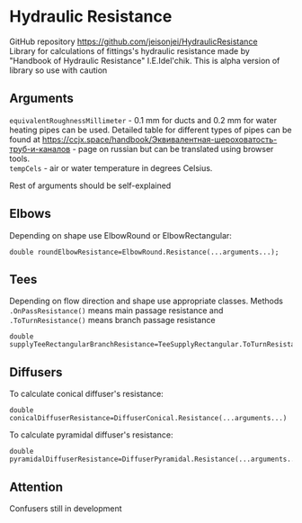# Hydraulic Resistance
GitHub repository <https://github.com/jeisonjei/HydraulicResistance>  
Library for calculations of fittings's hydraulic resistance made by "Handbook of Hydraulic Resistance" I.E.Idel'chik. This is alpha version of library so use with caution
## Arguments
`equivalentRoughnessMillimeter` - 0.1 mm for ducts and 0.2 mm for water heating pipes can be used. Detailed table for different types of pipes can be found at <https://ccjx.space/handbook/Эквивалентная-шероховатость-труб-и-каналов> - page on russian but can be translated using browser tools.  
`tempCels` - air or water temperature in degrees Celsius.
  
Rest of arguments should be self-explained
## Elbows
Depending on shape use ElbowRound or ElbowRectangular:
```
double roundElbowResistance=ElbowRound.Resistance(...arguments...);
```
## Tees
Depending on flow direction and shape use appropriate classes. Methods `.OnPassResistance()` means main passage resistance and `.ToTurnResistance()` means branch passage resistance
```
double supplyTeeRectangularBranchResistance=TeeSupplyRectangular.ToTurnResistance(...arguments...);
```
## Diffusers
To calculate conical diffuser's resistance:
```
double conicalDiffuserResistance=DiffuserConical.Resistance(...arguments...)
```
To calculate pyramidal diffuser's resistance:
```
double pyramidalDiffuserResistance=DiffuserPyramidal.Resistance(...arguments...)
```
## Attention
Confusers still in development
